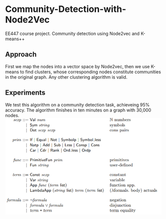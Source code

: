 # Community-Detection-with-Node2Vec
EE447 course project. Community detection using Node2vec and K-means++ 
## Approach
First we map the nodes into a vector space by Node2vec, then we use K-means to find clusters, whose corresponding nodes constitute communities in the original graph.
Any other clustering algorithm is valid.
## Experiments
We test this algorithm on a community detection task, achieveing 95% accuracy. The algorithm finishes in ten minutes on a graph with 30,000 nodes.
![](https://raw.githubusercontent.com/rikosellic/IMAGE/master/Logic.png)
